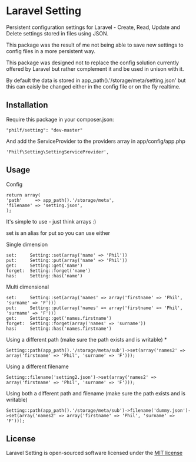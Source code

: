 # Laravel Setting

Persistent configuration settings for Laravel - Create, Read, Update and Delete settings stored in files using JSON.

This package was the result of me not being able to save new settings to config files in a more persistent way.

This package was designed not to replace the config solution currently offered by Laravel but rather complement it and be used in unison with it.

By default the data is stored in app_path().'/storage/meta/setting.json' but this can eaisly be changed either in the config file or on the fly realtime.

## Installation
Require this package in your composer.json:

    "philf/setting": "dev-master"

And add the ServiceProvider to the providers array in app/config/app.php

    'Philf\Setting\SettingServiceProvider',

## Usage

Config

    return array(
    'path'     => app_path().'/storage/meta',
    'filename' => 'setting.json',
    );

It's simple to use - just think arrays :)

set is an alias for put so you can use either

Single dimension

    set:     Setting::set(array('name' => 'Phil'))
    put:     Setting::put(array('name' => 'Phil'))
    get:     Setting::get('name')
    forget:  Setting::forget('name')
    has:     Setting::has('name')

Multi dimensional

    set:     Setting::set(array('names' => array('firstname' => 'Phil', 'surname' => 'F')))
    put:     Setting::put(array('names' => array('firstname' => 'Phil', 'surname' => 'F')))
    get:     Setting::get('names.firstname')
    forget:  Setting::forget(array('names' => 'surname'))
    has:     Setting::has('names.firstname')

Using a different path (make sure the path exists and is writable) *

    Setting::path(app_path().'/storage/meta/sub')->set(array('names2' => array('firstname' => 'Phil', 'surname' => 'F')));

Using a different filename

    Setting::filename('setting2.json')->set(array('names2' => array('firstname' => 'Phil', 'surname' => 'F')));

Using both a different path and filename (make sure the path exists and is writable)

    Setting::path(app_path().'/storage/meta/sub')->filename('dummy.json')->set(array('names2' => array('firstname' => 'Phil', 'surname' => 'F')));

## License

Laravel Setting is open-sourced software licensed under the [MIT license](http://opensource.org/licenses/MIT)
